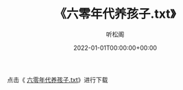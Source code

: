 ﻿---
title:  《六零年代养孩子.txt》
date:   2022-01-01T00:00:00+00:00
author: 听松阁
layout: post
permalink: /六零年代养孩子/
categories: 小说
tags: [小说]
---

点击《 [六零年代养孩子.txt](http://img.660000.xyz/bookstukust/book/bntxt/10/六零年代养孩子.txt)》进行下载
